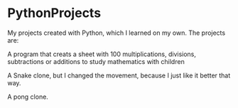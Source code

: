 # PythonProjects
My projects created with Python, which I learned on my own. The projects are:

A program that creats a sheet with 100 multiplications, divisions, subtractions or additions to study mathematics with children

A Snake clone, but I changed the movement, because I just like it better that way.

A pong clone.
